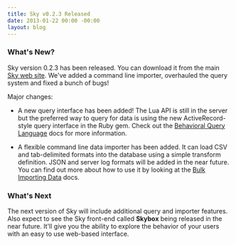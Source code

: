 ```yaml
---
title: Sky v0.2.3 Released
date: 2013-01-22 00:00 -00:00
layout: blog
---
```


### What's New?

Sky version 0.2.3 has been released.
You can download it from the main [Sky web site](/).
We've added a command line importer, overhauled the query system and fixed a bunch of bugs!

Major changes:

* A new query interface has been added!
  The Lua API is still in the server but the preferred way to query for data is using the new ActiveRecord-style query interface in the Ruby gem.
  Check out the [Behavioral Query Language](/docs/query.html) docs for more information.
  
* A flexible command line data importer has been added.
  It can load CSV and tab-delimited formats into the database using a simple transform definition.
  JSON and server log formats will be added in the near future.
  You can find out more about how to use it by looking at the [Bulk Importing Data](/docs/import.html) docs.
  

### What's Next

The next version of Sky will include additional query and importer features.
Also expect to see the Sky front-end called **Skybox** being released in the near future.
It'll give you the ability to explore the behavior of your users with an easy to use web-based interface.